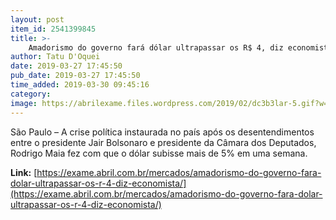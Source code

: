 ```yaml
---
layout: post
item_id: 2541399845
title: >-
    Amadorismo do governo fará dólar ultrapassar os R$ 4, diz economista
author: Tatu D'Oquei
date: 2019-03-27 17:45:50
pub_date: 2019-03-27 17:45:50
time_added: 2019-03-30 09:45:16
category: 
image: https://abrilexame.files.wordpress.com/2019/02/dc3b3lar-5.gif?w=680&h=453&crop=1
---
```


São Paulo – A crise política instaurada no país após os desentendimentos entre o presidente Jair Bolsonaro e presidente da Câmara dos Deputados, Rodrigo Maia fez com que o dólar subisse mais de 5% em uma semana.

**Link:** [https://exame.abril.com.br/mercados/amadorismo-do-governo-fara-dolar-ultrapassar-os-r-4-diz-economista/](https://exame.abril.com.br/mercados/amadorismo-do-governo-fara-dolar-ultrapassar-os-r-4-diz-economista/)

